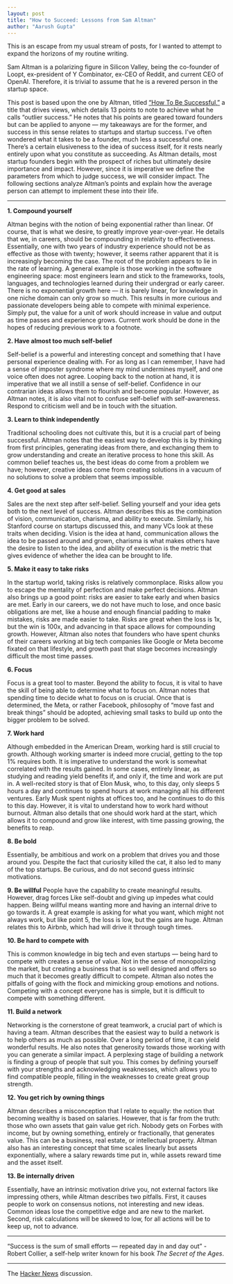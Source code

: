 ```yaml
---
layout: post
title: "How to Succeed: Lessons from Sam Altman"
author: "Aarush Gupta"
---
```


This is an escape from my usual stream of posts, for I wanted to attempt to expand the horizons of my routine writing.

Sam Altman is a polarizing figure in Silicon Valley, being the co-founder of Loopt, ex-president of Y Combinator, ex-CEO of Reddit, and current CEO of OpenAI. Therefore, it is trivial to assume that he is a revered person in the startup space.

This post is based upon the one by Altman, titled [“How To Be Successful,”](https://blog.samaltman.com/how-to-be-successful) a title that drives views, which details 13 points to note to achieve what he calls “outlier success.” He notes that his points are geared toward founders but can be applied to anyone — my takeaways are for the former, and success in this sense relates to startups and startup success. I’ve often wondered what it takes to be a founder, much less a successful one. There’s a certain elusiveness to the idea of success itself, for it rests nearly entirely upon what you constitute as succeeding. As Altman details, most startup founders begin with the prospect of riches but ultimately desire importance and impact. However, since it is imperative we define the parameters from which to judge success, we will consider impact. The following sections analyze Altman’s points and explain how the average person can attempt to implement these into their life.

---

**1. Compound yourself**

Altman begins with the notion of being exponential rather than linear. Of course, that is what we desire, to greatly improve year-over-year. He details that we, in careers, should be compounding in relativity to effectiveness. Essentially, one with two years of industry experience should not be as effective as those with twenty; however, it seems rather apparent that it is increasingly becoming the case. The root of the problem appears to lie in the rate of learning. A general example is those working in the software engineering space: most engineers learn and stick to the frameworks, tools, languages, and technologies learned during their undergrad or early career. There is no exponential growth here — it is barely linear, for knowledge in one niche domain can only grow so much. This results in more curious and passionate developers being able to compete with minimal experience. Simply put, the value for a unit of work should increase in value and output as time passes and experience grows. Current work should be done in the hopes of reducing previous work to a footnote.

**2. Have almost too much self-belief**

Self-belief is a powerful and interesting concept and something
that I have personal experience dealing with. For as long as I can remember, I have had a sense of imposter syndrome where my mind undermines myself, and one voice often does not agree. Looping back to the notion at hand, it is imperative that we all instill a sense of self-belief. Confidence in our contrarian ideas allows them to flourish and become popular. However, as Altman notes, it is also vital not to confuse self-belief with self-awareness. Respond to criticism well and be in touch with the situation.

**3. Learn to think independently**

Traditional schooling does not cultivate this, but it is a crucial part 
of being successful. Altman notes that the easiest way to develop this is by thinking from first principles, generating ideas from there, and exchanging them to grow understanding and create an iterative process to hone this skill. As common belief teaches us, the best ideas do come from a problem we have; however, creative ideas come from creating solutions in a vacuum of no solutions to solve a problem that seems impossible.

**4. Get good at sales**

Sales are the next step after self-belief. Selling yourself and your 
idea gets both to the next level of success. Altman describes this as the combination of vision, communication, charisma, and ability to execute. Similarly, his Stanford course on startups discussed this, and many VCs look at these traits when deciding. Vision is the idea at hand, communication allows the idea to be passed around and grown, charisma is what makes others have the desire to listen to the idea, and ability of execution is the 
metric that gives evidence of whether the idea can be brought to life.

**5. Make it easy to take risks**

In the startup world, taking risks is relatively commonplace. Risks 
allow you to escape the mentality of perfection and make perfect decisions. Altman also brings up a good point: risks are easier to take early and when basics are met. Early in our careers, we do not have much to lose, and once basic obligations are met, like a house and enough financial padding to make mistakes, risks are made easier to take. Risks are great when the loss is 1x, but the win is 100x, and advancing in that space allows for compounding growth. However, Altman also notes that founders who have spent chunks of their careers working at big tech companies like Google or Meta become fixated on that lifestyle, and growth past that stage becomes increasingly difficult the most time passes.

**6. Focus**

Focus is a great tool to master. Beyond the ability to focus, it is vital 
to have the skill of being able to determine what to focus on. Altman notes that spending time to decide what to focus on is crucial. Once that is determined, the Meta, or rather Facebook, philosophy of “move fast and break things” should be adopted, achieving small tasks to build up onto the bigger problem to be solved.

**7. Work hard**

Although embedded in the American Dream, working hard is still crucial to growth. Although working smarter is indeed more crucial, getting to the top 1% requires both. It is imperative to understand the work is somewhat correlated with the results gained. In some cases, entirely linear, as studying and reading yield benefits if, and only if, the time and work are put in. A well-recited story is that of Elon Musk, who, to this day, only sleeps 5 hours a day and continues to spend hours at work managing all his different ventures. Early Musk spent nights at offices too, and he continues to do this to this day. However, it is vital to understand how to work hard without burnout. Altman also details that one should work hard at the start, which allows it to compound and grow like interest, with time passing growing, the benefits to reap.

**8. Be bold**

Essentially, be ambitious and work on a problem that drives you 
and those around you. Despite the fact that curiosity killed the cat, it also led to many of the top startups. Be curious, and do not second guess intrinsic motivations.

**9. Be willful**
People have the capability to create meaningful results. However, 
drag forces Like self-doubt and giving up impedes what could happen. Being willful means wanting more and having an internal drive to go towards it. A great example is asking for what you want, which might not always work, but like point 5, the loss is low, but the gains are huge. Altman relates this to Airbnb, which had will drive it through tough times.

**10. Be hard to compete with**

This is common knowledge in big tech and even startups — being 
hard to compete with creates a sense of value. Not in the sense of monopolizing the market, but creating a business that is so well designed and offers so much that it becomes greatly difficult to compete. Altman also notes the pitfalls of going with the flock and mimicking group emotions and notions. Competing with a concept everyone has is simple, but it is difficult to compete with something different.

**11. Build a network**

Networking is the cornerstone of great teamwork, a crucial part of which is 
having a team. Altman describes that the easiest way to build a network is to help others as much as possible. Over a long period of time, it can yield wonderful results. He also notes that generosity towards those working with you can generate a similar impact. A perplexing stage of building a network is finding a group of people that suit you. This comes by defining yourself with your strengths and acknowledging weaknesses, which allows you to find compatible people, filling in the weaknesses to create great group strength.

**12. You get rich by owning things**

Altman describes a misconception that I relate to equally: the notion that 
becoming wealthy is based on salaries. However, that is far from the truth: those who own assets that gain value get rich. Nobody gets on Forbes with income, but by owning something, entirely or fractionally, that generates value. This can be a business, real estate, or intellectual property. Altman also has an interesting concept that time scales linearly but assets exponentially, where a salary rewards time put in, while assets reward time and the asset itself.

**13. Be internally driven**

Essentially, have an intrinsic motivation drive you, not external factors like 
impressing others, while Altman describes two pitfalls. First, it causes people to work on consensus notions, not interesting and new ideas. Common ideas lose the competitive edge and are new to the market. Second, risk calculations will be skewed to low, for all actions will be to keep up, not to advance.

---

“Success is the sum of small efforts — repeated day in and day out” - Robert Collier, a self-help writer known for his book *The Secret of the Ages*.

---

The [Hacker News](https://news.ycombinator.com/item?id=36643754) discussion.
